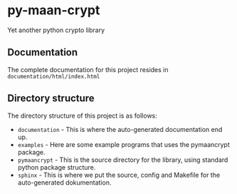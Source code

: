 py-maan-crypt
=============

Yet another python crypto library

Documentation
-------------

The complete documentation for this project resides in `documentation/html/index.html`

Directory structure
-------------------

The directory structure of this project is as follows:

- `documentation` - This is where the auto-generated documentation end up.
- `examples` - Here are some example programs that uses the pymaancrypt package.
- `pymaancrypt` - This is the source directory for the library, using standard python package structure.
- `sphinx` - This is where we put the source, config and Makefile for the auto-generated dokumentation.